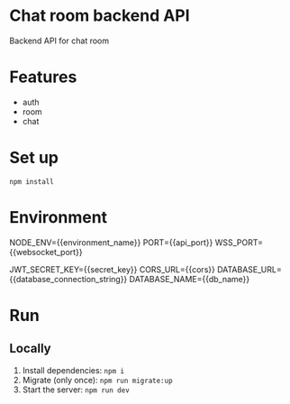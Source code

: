# Chat room backend API

Backend API for chat room

# Features
- auth
- room
- chat

# Set up

```
npm install
```

# Environment

NODE_ENV={{environment_name}}
PORT={{api_port}}
WSS_PORT={{websocket_port}}

JWT_SECRET_KEY={{secret_key}}
CORS_URL={{cors}}
DATABASE_URL={{database_connection_string}}
DATABASE_NAME={{db_name}}

# Run
## Locally
1. Install dependencies: `npm i`
2. Migrate (only once): `npm run migrate:up`
3. Start the server: `npm run dev`

